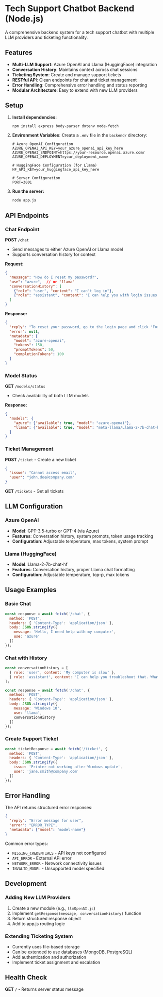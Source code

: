 # Tech Support Chatbot Backend (Node.js)

A comprehensive backend system for a tech support chatbot with multiple LLM providers and ticketing functionality.

## Features
- **Multi-LLM Support**: Azure OpenAI and Llama (HuggingFace) integration
- **Conversation History**: Maintains context across chat sessions
- **Ticketing System**: Create and manage support tickets
- **RESTful API**: Clean endpoints for chat and ticket management
- **Error Handling**: Comprehensive error handling and status reporting
- **Modular Architecture**: Easy to extend with new LLM providers

## Setup

1. **Install dependencies:**
   ```bash
   npm install express body-parser dotenv node-fetch
   ```

2. **Environment Variables:**
   Create a `.env` file in the `backend/` directory:
   ```env
   # Azure OpenAI Configuration
   AZURE_OPENAI_API_KEY=your_azure_openai_api_key_here
   AZURE_OPENAI_ENDPOINT=https://your-resource.openai.azure.com/
   AZURE_OPENAI_DEPLOYMENT=your_deployment_name
   
   # HuggingFace Configuration (for Llama)
   HF_API_KEY=your_huggingface_api_key_here
   
   # Server Configuration
   PORT=3001
   ```

3. **Run the server:**
   ```bash
   node app.js
   ```

## API Endpoints

### Chat Endpoint
**POST** `/chat`
- Send messages to either Azure OpenAI or Llama model
- Supports conversation history for context

**Request:**
```json
{
  "message": "How do I reset my password?",
  "use": "azure",  // or "llama"
  "conversationHistory": [
    {"role": "user", "content": "I can't log in"},
    {"role": "assistant", "content": "I can help you with login issues."}
  ]
}
```

**Response:**
```json
{
  "reply": "To reset your password, go to the login page and click 'Forgot Password'...",
  "error": null,
  "metadata": {
    "model": "azure-openai",
    "tokens": 150,
    "promptTokens": 50,
    "completionTokens": 100
  }
}
```

### Model Status
**GET** `/models/status`
- Check availability of both LLM models

**Response:**
```json
{
  "models": {
    "azure": {"available": true, "model": "azure-openai"},
    "llama": {"available": true, "model": "meta-llama/Llama-2-7b-chat-hf"}
  }
}
```

### Ticket Management

**POST** `/ticket` - Create a new ticket
```json
{
  "issue": "Cannot access email",
  "user": "john.doe@company.com"
}
```

**GET** `/tickets` - Get all tickets

## LLM Configuration

### Azure OpenAI
- **Model**: GPT-3.5-turbo or GPT-4 (via Azure)
- **Features**: Conversation history, system prompts, token usage tracking
- **Configuration**: Adjustable temperature, max tokens, system prompt

### Llama (HuggingFace)
- **Model**: Llama-2-7b-chat-hf
- **Features**: Conversation history, proper Llama chat formatting
- **Configuration**: Adjustable temperature, top-p, max tokens

## Usage Examples

### Basic Chat
```javascript
const response = await fetch('/chat', {
  method: 'POST',
  headers: { 'Content-Type': 'application/json' },
  body: JSON.stringify({
    message: 'Hello, I need help with my computer',
    use: 'azure'
  })
});
```

### Chat with History
```javascript
const conversationHistory = [
  { role: 'user', content: 'My computer is slow' },
  { role: 'assistant', content: 'I can help you troubleshoot that. What operating system are you using?' }
];

const response = await fetch('/chat', {
  method: 'POST',
  headers: { 'Content-Type': 'application/json' },
  body: JSON.stringify({
    message: 'Windows 10',
    use: 'llama',
    conversationHistory
  })
});
```

### Create Support Ticket
```javascript
const ticketResponse = await fetch('/ticket', {
  method: 'POST',
  headers: { 'Content-Type': 'application/json' },
  body: JSON.stringify({
    issue: 'Printer not working after Windows update',
    user: 'jane.smith@company.com'
  })
});
```

## Error Handling

The API returns structured error responses:
```json
{
  "reply": "Error message for user",
  "error": "ERROR_TYPE",
  "metadata": {"model": "model-name"}
}
```

Common error types:
- `MISSING_CREDENTIALS` - API keys not configured
- `API_ERROR` - External API error
- `NETWORK_ERROR` - Network connectivity issues
- `INVALID_MODEL` - Unsupported model specified

## Development

### Adding New LLM Providers
1. Create a new module (e.g., `llmOpenAI.js`)
2. Implement `getResponse(message, conversationHistory)` function
3. Return structured response object
4. Add to app.js routing logic

### Extending Ticketing System
- Currently uses file-based storage
- Can be extended to use databases (MongoDB, PostgreSQL)
- Add authentication and authorization
- Implement ticket assignment and escalation

## Health Check
**GET** `/` - Returns server status message 